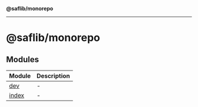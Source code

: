 **@saflib/monorepo**

---

# @saflib/monorepo

## Modules

| Module                  | Description |
| ----------------------- | ----------- |
| [dev](dev/index.md)     | -           |
| [index](index/index.md) | -           |
